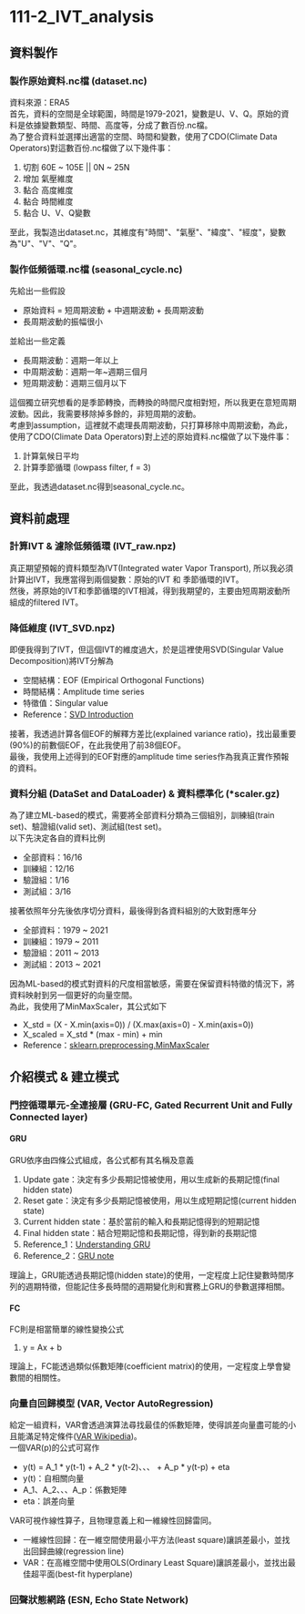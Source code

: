 # 111-2_IVT_analysis

## 資料製作

### 製作原始資料.nc檔 (dataset.nc)
<div>
  資料來源：ERA5 </br>
  首先，資料的空間是全球範圍，時間是1979-2021，變數是U、V、Q。原始的資料是依據變數類型、時間、高度等，分成了數百份.nc檔。</br>
  為了整合資料並選擇出適當的空間、時間和變數，使用了CDO(Climate Data Operators)對這數百份.nc檔做了以下幾件事：</br>
  <ol>
    <li>切割 60E ~ 105E || 0N ~ 25N</li>
    <li>增加 氣壓維度</li>
    <li>黏合 高度維度</li>
    <li>黏合 時間維度</li>
    <li>黏合 U、V、Q變數</li>
  </ol>
  至此，我製造出dataset.nc，其維度有"時間"、"氣壓"、"緯度"、"經度"，變數為"U"、"V"、"Q"。</br>
</div>

### 製作低頻循環.nc檔 (seasonal_cycle.nc)
<div>
  先給出一些假設</br>
  <ul>
    <li>原始資料 = 短周期波動 + 中週期波動 + 長周期波動</li>
    <li>長周期波動的振幅很小</li>
  </ul>
  並給出一些定義</br>
  <ul>
    <li>長周期波動：週期一年以上</li>
    <li>中周期波動：週期一年~週期三個月</li>
    <li>短周期波動：週期三個月以下</li>
  </ul>
  這個獨立研究想看的是季節轉換，而轉換的時間尺度相對短，所以我更在意短周期波動。因此，我需要移除掉多餘的，非短周期的波動。</br>
  考慮到assumption，這裡就不處理長周期波動，只打算移除中周期波動，為此，使用了CDO(Climate Data Operators)對上述的原始資料.nc檔做了以下幾件事：</br>
  <ol>
    <li>計算氣候日平均</li>
    <li>計算季節循環 (lowpass filter, f = 3)</li>
  </ol>
  至此，我透過dataset.nc得到seasonal_cycle.nc。</br>
</div>

## 資料前處理

### 計算IVT & 濾除低頻循環 (IVT_raw.npz)
<div>
  真正期望預報的資料類型為IVT(Integrated water Vapor Transport), 所以我必須計算出IVT，我應當得到兩個變數：原始的IVT 和 季節循環的IVT。</br>
  然後，將原始的IVT和季節循環的IVT相減，得到我期望的，主要由短周期波動所組成的filtered IVT。</br>
</div>

### 降低維度 (IVT_SVD.npz)
<div>
  即便我得到了IVT，但這個IVT的維度過大，於是這裡使用SVD(Singular Value Decomposition)將IVT分解為</br>
  <ul>
    <li>空間結構：EOF (Empirical Orthogonal Functions)</li>
    <li>時間結構：Amplitude time series</li>
    <li>特徵值：Singular value</li>
    <li>Reference：<a href="https://depts.washington.edu/ocean423/notes/EOF.notes.pdf">SVD Introduction</a></li>
  </ul>
  接著，我透過計算各個EOF的解釋方差比(explained variance ratio)，找出最重要(90%)的前數個EOF，在此我使用了前38個EOF。</br>
  最後，我使用上述得到的EOF對應的amplitude time series作為我真正實作預報的資料。</br>
</div>

### 資料分組 (DataSet and DataLoader) & 資料標準化 (*scaler.gz)
<div>
  為了建立ML-based的模式，需要將全部資料分類為三個組別，訓練組(train set)、驗證組(valid set)、測試組(test set)。</br>
  以下先決定各自的資料比例</br>
  <ul>
    <li>全部資料：16/16</li>
    <li>訓練組：12/16</li>
    <li>驗證組：1/16</li>
    <li>測試組：3/16</li>
  </ul>
  接著依照年分先後依序切分資料，最後得到各資料組別的大致對應年分</br>
  <ul>
    <li>全部資料：1979 ~ 2021</li>
    <li>訓練組：1979 ~ 2011</li>
    <li>驗證組：2011 ~ 2013</li>
    <li>測試組：2013 ~ 2021</li>
  </ul>
  因為ML-based的模式對資料的尺度相當敏感，需要在保留資料特徵的情況下，將資料映射到另一個更好的向量空間。</br>
  為此，我使用了MinMaxScaler，其公式如下</br>
  <ul>
    <li>X_std = (X - X.min(axis=0)) / (X.max(axis=0) - X.min(axis=0))</li>
    <li>X_scaled = X_std * (max - min) + min</li>
    <li>Reference：<a href="https://scikit-learn.org/stable/modules/generated/sklearn.preprocessing.MinMaxScaler.html">sklearn.preprocessing.MinMaxScaler</a></li>
  </ul>
</div>

## 介紹模式 & 建立模式

### 門控循環單元-全連接層 (GRU-FC, Gated Recurrent Unit and Fully Connected layer)

#### GRU
<div>
  GRU依序由四條公式組成，各公式都有其名稱及意義
  <ol>
    <li>Update gate：決定有多少長期記憶被使用，用以生成新的長期記憶(final hidden state)</li>
    <li>Reset gate：決定有多少長期記憶被使用，用以生成短期記憶(current hidden state)</li>
    <li>Current hidden state：基於當前的輸入和長期記憶得到的短期記憶</li>
    <li>Final hidden state：結合短期記憶和長期記憶，得到新的長期記憶</li>
    <li>Reference_1：<a href="https://towardsdatascience.com/understanding-gru-networks-2ef37df6c9be">Understanding GRU</a></li>
    <li>Reference_2：<a href="https://clay-atlas.com/blog/2020/06/02/machine-learning-cn-gru-note/">GRU note</a></li>
  </ol>
  理論上，GRU能透過長期記憶(hidden state)的使用，一定程度上記住變數時間序列的週期特徵，但能記住多長時間的週期變化則和實務上GRU的參數選擇相關。
</div>

#### FC
<div>
  FC則是相當簡單的線性變換公式
  <ol>
    <li>y = Ax + b</li>
  </ol>
  理論上，FC能透過類似係數矩陣(coefficient matrix)的使用，一定程度上學會變數間的相關性。
</div>

### 向量自回歸模型 (VAR, Vector AutoRegression)
<div>
  給定一組資料，VAR會透過演算法尋找最佳的係數矩陣，使得誤差向量盡可能的小且能滿足特定條件(<a href="https://en.wikipedia.org/wiki/Vector_autoregression">VAR Wikipedia</a>)。</br>
  一個VAR(p)的公式可寫作</br>
  <ul>
    <li>y(t) = A_1 * y(t-1) + A_2 * y(t-2)、、、 +  A_p * y(t-p) + eta</li>
    <li>y(t)：自相關向量</li>
    <li>A_1、A_2、、、A_p：係數矩陣</li>
    <li>eta：誤差向量</li>
  </ul>
  VAR可視作線性算子，且物理意義上和一維線性回歸雷同。</br>
  <ul>
    <li>一維線性回歸：在一維空間使用最小平方法(least square)讓誤差最小，並找出回歸曲線(regression line)</li>
    <li>VAR：在高維空間中使用OLS(Ordinary Least Square)讓誤差最小，並找出最佳超平面(best-fit hyperplane)</li>
  </ul>
</div>

### 回聲狀態網路 (ESN, Echo State Network)
<div>
</div>
